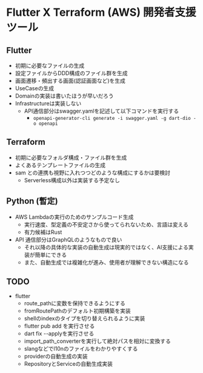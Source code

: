 # Flutter X Terraform (AWS) 開発者支援ツール

## Flutter

- 初期に必要なファイルの生成
- 設定ファイルからDDD構成のファイル群を生成
- 画面遷移・頻出する画面(認証画面など)を生成
- UseCaseの生成
- Domainの実装は書いたほうが早いだろう
- Infrastructureは実装しない
    - API通信部分はswagger.yamlを記述して以下コマンドを実行する
        - `openapi-generator-cli generate -i swagger.yaml -g dart-dio -o openapi`

## Terraform

- 初期に必要なフォルダ構成・ファイル群を生成
- よくあるテンプレートファイルの生成
- sam との連携も視野に入れつつどのような構成にするかは要検討
    - Serverless構成以外は実装する予定なし

## Python (暫定)

- AWS Lambdaの実行のためのサンプルコード生成
    - 実行速度、型定義の不安定さから使ってられないため、言語は変える
    - 有力候補はRust
- API 通信部分はGraphQLのようなもので良い
    - それ以降の具体的な実装の自動生成は現実的ではなく、AI支援による実装が簡単にできる
    - また、自動生成では複雑化が進み、使用者が理解できない構造になる


## TODO

- flutter
    - route_pathに変数を保持できるようにする
    - fromRoutePathのデフォルト初期構築を実装
    - shellのindexのタイプを切り替えられるように実装
    - flutter pub add を実行させる
    - dart fix --applyを実行させる
    - import_path_converterを実行して絶対パスを相対に変換する
    - slangなどでl10nのファイルをわかりやすくする
    - providerの自動生成の実装
    - RepositoryとServiceの自動生成実装

